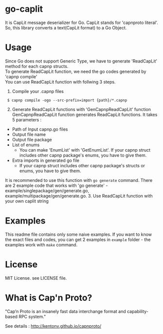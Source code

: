 # go-caplit
It is CapLit message deserializer for Go. CapLit stands for 'capnproto literal'. So, this library converts a text(CapLit format) to a Go Object.

# Usage
Since Go does not support Generic Type, we have to generate 'ReadCapLit' method for each capnp structs.  
To generate ReadCapLit function, we need the go codes generated by 'capnp compile'  
You can use ReadCapLit function with follwing 3 steps.


1. Compile your .capnp files  
 ```
  $ capnp compile -ogo --src-prefix=import {path}/*.capnp
 ```
2. Generate ReadCapLit functions with 'GenCapnpReadCapLit' function  
 GenCapnpReadCapLit function generates ReadCapLit functions. It takes 5 parameters :  
  - Path of Input capnp.go files
  - Output file name
  - Output file package
  - List of enums
    - You can make 'EnumList' with 'GetEnumList'. If your capnp struct includes other capnp package's enums, you have to give them.
  - Extra imports in generated go file
    - If your capnp struct includes other capnp package's structs or enums, you have to give them.  
  
 It is recommended to use this function with `go generate` command. There are 2 example code that works with 'go generate' - example/singlepackage/gen/generate.go, example/multipackage/gen/generate.go.
3. Use ReadCapLit function with your own caplit string

# Examples
This readme file contains only some naive examples. If you want to know the exact files and codes, you can get 2 examples in `example` folder - the examples work with `make` command. 

# License
MIT License. see LICENSE file.

# What is Cap'n Proto?
"Cap’n Proto is an insanely fast data interchange format and capability-based RPC system."

See details : http://kentonv.github.io/capnproto/
